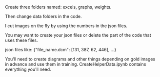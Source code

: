 Create three folders named: excels, graphs, weights.

Then change data folders in the code. 

I cut images on the fly by using the numbers in the json files. 

You may want to create your json files or delete the part of the code that uses these files.

json files like: {"file_name.dcm": [131, 387, 62, 446], ...}

You'll need to create diagrams and other things depending on gold images in advance and use them in training. CreateHelperData.ipynb contains everything you'll need.
